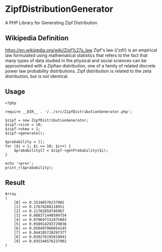 # ZipfDistributionGenerator
A PHP Library for Generating Zipf Distribution

Wikipedia Definition
-----------------------
https://en.wikipedia.org/wiki/Zipf%27s_law
Zipf's law (/ˈzɪf/) is an empirical law formulated using mathematical statistics that refers to the fact that many types of data studied in the physical and social sciences can be approximated with a Zipfian distribution, one of a family of related discrete power law probability distributions. Zipf distribution is related to the zeta distribution, but is not identical.

Usage
--------

	<?php

	require __DIR__ . '/../src/ZipfDistributionGenerator.php';

	$zipf = new ZipfDistributionGenerator;
	$zipf->size = 10;
	$zipf->skew = 1;
	$zipf->generate();

	$prabability = [];
	for ($i = 1; $i <= 10; $i++) {
	    $prabability[] = $zipf->getProbability($i);
	}

	echo '<pre>';
	print_r($prabability);

Result
----------

	Array
	(
	    [0] => 0.35348576237902
	    [1] => 0.17674288118951
	    [2] => 0.11782858745967
	    [3] => 0.088371440594754
	    [4] => 0.070697152475803
	    [5] => 0.058914293729836
	    [6] => 0.050497966054145
	    [7] => 0.044185720297377
	    [8] => 0.039276195819891
	    [9] => 0.035348576237902
	)

